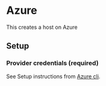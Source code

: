 # Azure 

This creates a host on Azure

## Setup

### Provider credentials (required)

See Setup instructions from [Azure cli](https://registry.terraform.io/providers/hashicorp/azurerm/latest/docs/guides/azure_cli).
